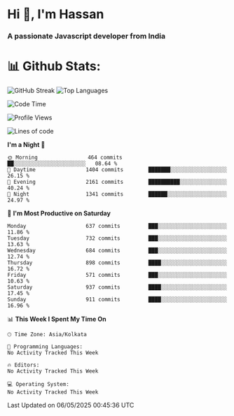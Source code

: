 # Hi 👋, I'm Hassan
### A passionate Javascript developer from India


# 📊 Github Stats:
![GitHub Streak](https://github-readme-streak-stats.herokuapp.com/?user=codeblooded47&theme=dracula&hide_border=false)
![Top Languages](https://github-readme-stats.vercel.app/api/top-langs/?username=codeblooded47&layout=compact&theme=dracula)



<!--START_SECTION:waka-->
![Code Time](http://img.shields.io/badge/Code%20Time-883%20hrs%201%20min-blue)

![Profile Views](http://img.shields.io/badge/Profile%20Views-0-blue)

![Lines of code](https://img.shields.io/badge/From%20Hello%20World%20I%27ve%20Written-24.0%20million%20lines%20of%20code-blue)

**I'm a Night 🦉** 

```text
🌞 Morning                464 commits         ██░░░░░░░░░░░░░░░░░░░░░░░   08.64 % 
🌆 Daytime                1404 commits        ███████░░░░░░░░░░░░░░░░░░   26.15 % 
🌃 Evening                2161 commits        ██████████░░░░░░░░░░░░░░░   40.24 % 
🌙 Night                  1341 commits        ██████░░░░░░░░░░░░░░░░░░░   24.97 % 
```
📅 **I'm Most Productive on Saturday** 

```text
Monday                   637 commits         ███░░░░░░░░░░░░░░░░░░░░░░   11.86 % 
Tuesday                  732 commits         ███░░░░░░░░░░░░░░░░░░░░░░   13.63 % 
Wednesday                684 commits         ███░░░░░░░░░░░░░░░░░░░░░░   12.74 % 
Thursday                 898 commits         ████░░░░░░░░░░░░░░░░░░░░░   16.72 % 
Friday                   571 commits         ███░░░░░░░░░░░░░░░░░░░░░░   10.63 % 
Saturday                 937 commits         ████░░░░░░░░░░░░░░░░░░░░░   17.45 % 
Sunday                   911 commits         ████░░░░░░░░░░░░░░░░░░░░░   16.96 % 
```


📊 **This Week I Spent My Time On** 

```text
🕑︎ Time Zone: Asia/Kolkata

💬 Programming Languages: 
No Activity Tracked This Week

🔥 Editors: 
No Activity Tracked This Week

💻 Operating System: 
No Activity Tracked This Week
```


 Last Updated on 06/05/2025 00:45:36 UTC
<!--END_SECTION:waka-->

